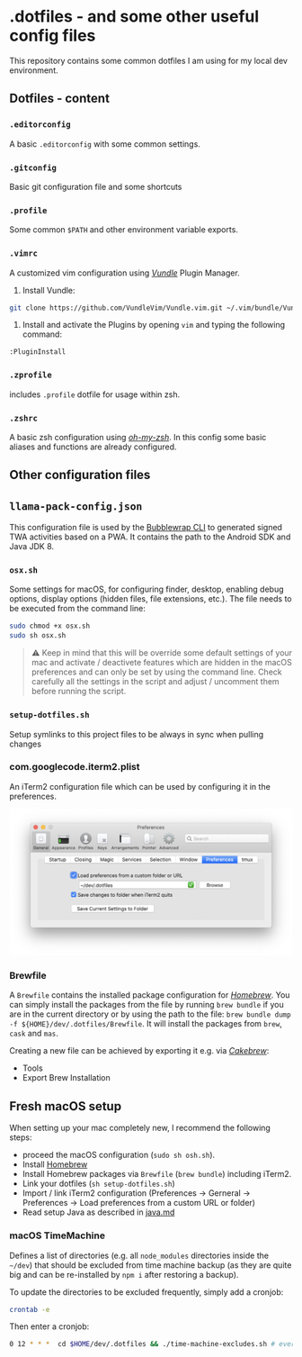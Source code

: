 # .dotfiles - and some other useful config files

This repository contains some common dotfiles I am using for my local dev environment.

## Dotfiles - content

### `.editorconfig`

A basic `.editorconfig` with some common settings.

### `.gitconfig`

Basic git configuration file and some shortcuts

### `.profile`

Some common `$PATH` and other environment variable exports.

### `.vimrc`

A customized vim configuration using [_Vundle_](https://github.com/VundleVim/Vundle.vim) Plugin Manager.

1. Install Vundle:

```bash
git clone https://github.com/VundleVim/Vundle.vim.git ~/.vim/bundle/Vundle.vim
```

1. Install and activate the Plugins by opening `vim` and typing the following command:

```vim
:PluginInstall
```

### `.zprofile`

includes `.profile` dotfile for usage within zsh.

### `.zshrc`

A basic zsh configuration using [_oh-my-zsh_](https://github.com/robbyrussell/oh-my-zsh).
In this config some basic aliases and functions are already configured.

## Other configuration files

## `llama-pack-config.json`

This configuration file is used by the [Bubblewrap CLI](https://www.npmjs.com/package/@bubblewrap/cli) to generated signed TWA activities based on a PWA.
It contains the path to the Android SDK and Java JDK 8.

### `osx.sh`

Some settings for macOS, for configuring finder, desktop, enabling debug options, display options (hidden files, file extensions, etc.).
The file needs to be executed from the command line:

```sh
sudo chmod +x osx.sh
sudo sh osx.sh
```

> :warning: Keep in mind that this will be override some default settings of your mac and activate / deactivete features which are hidden in the macOS preferences and can only be set by using the command line. Check carefully all the settings in the script and adjust / uncomment them before running the script.

### `setup-dotfiles.sh`

Setup symlinks to this project files to be always in sync when pulling changes

### com.googlecode.iterm2.plist

An iTerm2 configuration file which can be used by configuring it in the preferences.

![Load iTerm2 config](iterm2-load-config.png)

### Brewfile

A `Brewfile` contains the installed package configuration for [_Homebrew_](https://brew.sh/index_de).
You can simply install the packages from the file by running `brew bundle` if you are in the
current directory or by using the path to the file:
`brew bundle dump -f ${HOME}/dev/.dotfiles/Brewfile`.
It will install the packages from `brew`, `cask` and `mas`.

Creating a new file can be achieved by exporting it e.g. via [_Cakebrew_](https://www.cakebrew.com/):

- Tools
- Export Brew Installation

## Fresh macOS setup

When setting up your mac completely new, I recommend the following steps:

- proceed the macOS configuration (`sudo sh osh.sh`).
- Install [Homebrew](https://brew.sh/index_de)
- Install Homebrew packages via `Brewfile` (`brew bundle`) including iTerm2.
- Link your dotfiles (`sh setup-dotfiles.sh`)
- Import / link iTerm2 configuration (Preferences -> Gerneral -> Preferences -> Load preferences from a custom URL or folder)
- Read setup Java as described in [java.md](./java.md)

### macOS TimeMachine

Defines a list of directories (e.g. all `node_modules` directories inside the `~/dev`) that should be excluded from time machine backup (as they are quite big and can be re-installed by `npm i` after restoring a backup).

To update the directories to be excluded frequently, simply add a cronjob:

```bash
crontab -e
```

Then enter a cronjob:

```bash
0 12 * * *  cd $HOME/dev/.dotfiles && ./time-machine-excludes.sh # every day at 12:00
```

